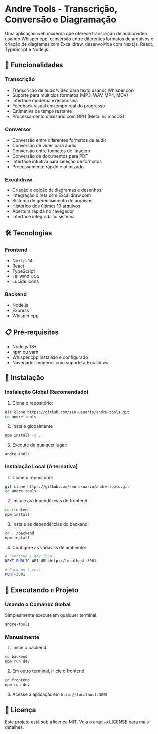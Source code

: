# Andre Tools - Transcrição, Conversão e Diagramação

Uma aplicação web moderna que oferece transcrição de áudio/vídeo usando Whisper.cpp, conversão entre diferentes formatos de arquivos e criação de diagramas com Excalidraw, desenvolvida com Next.js, React, TypeScript e Node.js.

## 🚀 Funcionalidades

### Transcrição

- Transcrição de áudio/vídeo para texto usando Whisper.cpp
- Suporte para múltiplos formatos (MP3, WAV, MP4, MOV)
- Interface moderna e responsiva
- Feedback visual em tempo real do progresso
- Estimativa de tempo restante
- Processamento otimizado com GPU (Metal no macOS)

### Conversor

- Conversão entre diferentes formatos de áudio
- Conversão de vídeo para áudio
- Conversão entre formatos de imagem
- Conversão de documentos para PDF
- Interface intuitiva para seleção de formatos
- Processamento rápido e otimizado

### Excalidraw

- Criação e edição de diagramas e desenhos
- Integração direta com Excalidraw.com
- Sistema de gerenciamento de arquivos
- Histórico dos últimos 10 arquivos
- Abertura rápida no navegador
- Interface integrada ao sistema

## 🛠️ Tecnologias

### Frontend

- Next.js 14
- React
- TypeScript
- Tailwind CSS
- Lucide Icons

### Backend

- Node.js
- Express
- Whisper.cpp

## 📋 Pré-requisitos

- Node.js 18+
- npm ou yarn
- Whisper.cpp instalado e configurado
- Navegador moderno com suporte a Excalidraw

## 🔧 Instalação

### Instalação Global (Recomendado)

1. Clone o repositório:

```bash
git clone https://github.com/seu-usuario/andre-tools.git
cd andre-tools
```

2. Instale globalmente:

```bash
npm install -g .
```

3. Execute de qualquer lugar:

```bash
andre-tools
```

### Instalação Local (Alternativa)

1. Clone o repositório:

```bash
git clone https://github.com/seu-usuario/andre-tools.git
cd andre-tools
```

2. Instale as dependências do frontend:

```bash
cd frontend
npm install
```

3. Instale as dependências do backend:

```bash
cd ../backend
npm install
```

4. Configure as variáveis de ambiente:

```bash
# Frontend (.env.local)
NEXT_PUBLIC_API_URL=http://localhost:3001

# Backend (.env)
PORT=3001
```

## 🚀 Executando o Projeto

### Usando o Comando Global

Simplesmente execute em qualquer terminal:

```bash
andre-tools
```

### Manualmente

1. Inicie o backend:

```bash
cd backend
npm run dev
```

2. Em outro terminal, inicie o frontend:

```bash
cd frontend
npm run dev
```

3. Acesse a aplicação em `http://localhost:3000`

## 📝 Licença

Este projeto está sob a licença MIT. Veja o arquivo [LICENSE](LICENSE) para mais detalhes.
